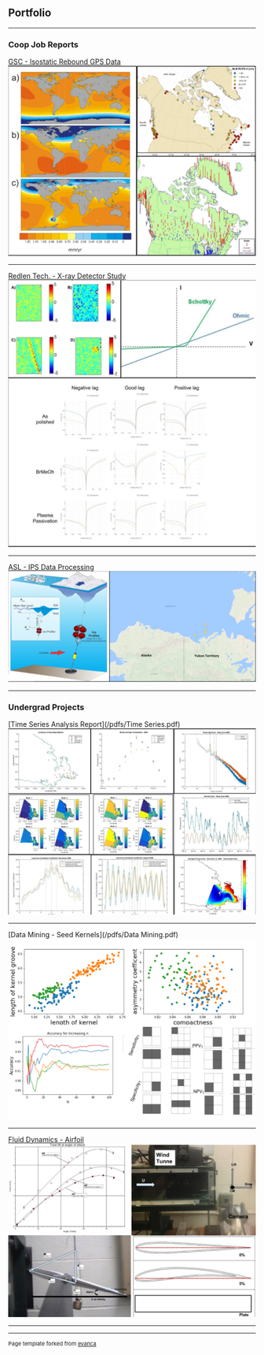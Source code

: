 ## Portfolio

---

### Coop Job Reports

[GSC - Isostatic Rebound GPS Data](/pdfs/GSC.pdf)
<img src="images/GSC(1).png?raw=true"/>

---
[Redlen Tech. - X-ray Detector Study](/pdfs/Redlen.pdf)
<img src="images/Redlen.png?raw=true"/>

---
[ASL - IPS Data Processing](/pdfs/ASL.pdf)
<img src="images/ASL.png?raw=true"/>

---

### Undergrad Projects

[Time Series Analysis Report](/pdfs/Time Series.pdf)
<img src="images/Time series(1).png?raw=true"/>

---
[Data Mining - Seed Kernels](/pdfs/Data Mining.pdf)
<img src="images/Data minin.png?raw=true"/>

---
[Fluid Dynamics - Airfoil](/pdfs/Airfoil.pdf)
<img src="images/Airfoil.png?raw=true"/>


---




---
<p style="font-size:11px">Page template forked from <a href="https://github.com/evanca/quick-portfolio">evanca</a></p>
<!-- Remove above link if you don't want to attibute -->
